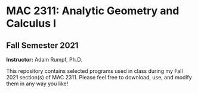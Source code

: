 # MAC 2311: Analytic Geometry and Calculus I
## Fall Semester 2021

**Instructor:** Adam Rumpf, Ph.D.

This repository contains selected programs used in class during my Fall 2021 section(s) of MAC 2311. Please feel free to download, use, and modify them in any way you like!

